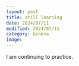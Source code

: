 ```yaml
---
layout: post
title: still learning
date: 2024/07/11
modified: 2024/07/11
category: Geneva
image: 
---
```


I am continuing to practice.

